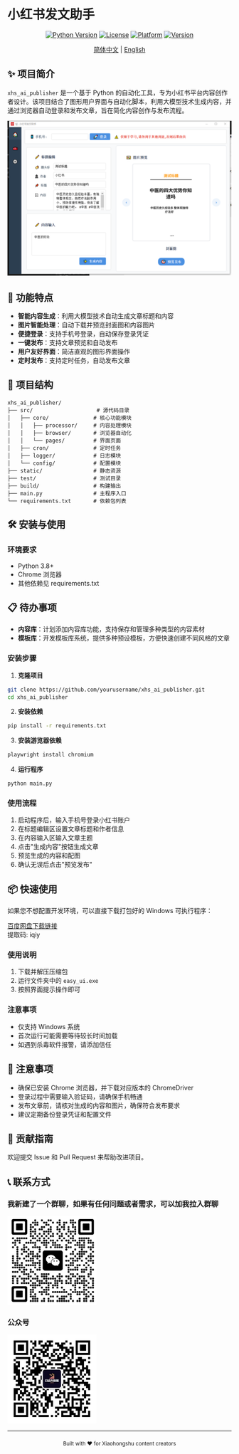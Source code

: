 # 小红书发文助手

<div align="center">

[![Python Version](https://img.shields.io/badge/python-3.8+-blue.svg)](https://www.python.org/downloads/)
[![License](https://img.shields.io/badge/license-Apache%202.0-green.svg)](LICENSE)
[![Platform](https://img.shields.io/badge/platform-Windows-lightgrey.svg)](https://www.microsoft.com/windows)
[![Version](https://img.shields.io/badge/version-1.0.0-orange.svg)](https://github.com/yourusername/xhs_ai_publisher/releases)

[简体中文](./readme.md) | [English](./readme_en.md)

</div>

## ✨ 项目简介

`xhs_ai_publisher` 是一个基于 Python 的自动化工具，专为小红书平台内容创作者设计。该项目结合了图形用户界面与自动化脚本，利用大模型技术生成内容，并通过浏览器自动登录和发布文章，旨在简化内容创作与发布流程。

![软件界面效果](./images/ui.png)

## 🚀 功能特点

- **智能内容生成**：利用大模型技术自动生成文章标题和内容
- **图片智能处理**：自动下载并预览封面图和内容图片
- **便捷登录**：支持手机号登录，自动保存登录凭证
- **一键发布**：支持文章预览和自动发布
- **用户友好界面**：简洁直观的图形界面操作
- **定时发布**：支持定时任务，自动发布文章

## 📁 项目结构

```
xhs_ai_publisher/
├── src/                    # 源代码目录
│   ├── core/              # 核心功能模块
│   │   ├── processor/     # 内容处理模块
│   │   ├── browser/       # 浏览器自动化
│   │   └── pages/         # 界面页面
│   ├── cron/              # 定时任务
│   ├── logger/            # 日志模块
│   └── config/            # 配置模块
├── static/                # 静态资源
├── test/                  # 测试目录
├── build/                 # 构建输出
├── main.py                # 主程序入口
└── requirements.txt       # 依赖包列表
```

## 🛠️ 安装与使用

### 环境要求

- Python 3.8+
- Chrome 浏览器
- 其他依赖见 requirements.txt

## 📋 待办事项

- **内容库**：计划添加内容库功能，支持保存和管理多种类型的内容素材
- **模板库**：开发模板库系统，提供多种预设模板，方便快速创建不同风格的文章


### 安装步骤

1. **克隆项目**
```bash
git clone https://github.com/yourusername/xhs_ai_publisher.git
cd xhs_ai_publisher
```

2. **安装依赖**
```bash
pip install -r requirements.txt
```
3. **安装游览器依赖**
```bash
playwright install chromium
```
4. **运行程序**
```bash
python main.py
```

### 使用流程

1. 启动程序后，输入手机号登录小红书账户
2. 在标题编辑区设置文章标题和作者信息
3. 在内容输入区输入文章主题
4. 点击"生成内容"按钮生成文章
5. 预览生成的内容和配图
6. 确认无误后点击"预览发布"

## 📦 快速使用

如果您不想配置开发环境，可以直接下载打包好的 Windows 可执行程序：

[百度网盘下载链接](https://pan.baidu.com/s/1rIQ-ZgyHYN_ncVXlery4yQ)  
提取码: iqiy

### 使用说明
1. 下载并解压压缩包
2. 运行文件夹中的 `easy_ui.exe`
3. 按照界面提示操作即可

### 注意事项
- 仅支持 Windows 系统
- 首次运行可能需要等待较长时间加载
- 如遇到杀毒软件报警，请添加信任

## 📝 注意事项

- 确保已安装 Chrome 浏览器，并下载对应版本的 ChromeDriver
- 登录过程中需要输入验证码，请确保手机畅通
- 发布文章前，请核对生成的内容和图片，确保符合发布要求
- 建议定期备份登录凭证和配置文件

## 🤝 贡献指南

欢迎提交 Issue 和 Pull Request 来帮助改进项目。

## 📞 联系方式


### 我新建了一个群聊，如果有任何问题或者需求，可以加我拉入群聊
<img src="images/wechat_qr.jpg" width="200" height="200">

### 公众号
<img src="images/mp_qr.jpg" width="200" height="200">

---   

<div align="center">
  <sub>Built with ❤️ for Xiaohongshu content creators</sub>
</div>
